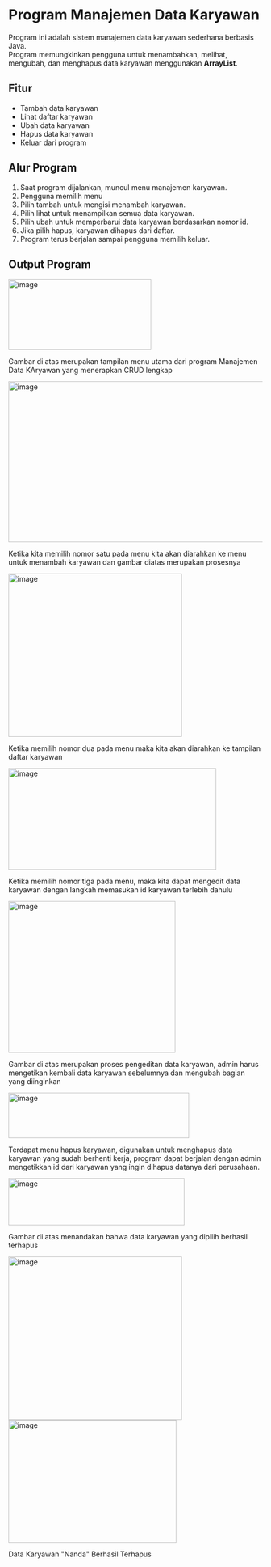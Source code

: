 # Program Manajemen Data Karyawan

Program ini adalah sistem manajemen data karyawan sederhana berbasis Java.  
Program memungkinkan pengguna untuk menambahkan, melihat, mengubah, dan menghapus data karyawan menggunakan **ArrayList**.

## Fitur
- Tambah data karyawan
- Lihat daftar karyawan
- Ubah data karyawan
- Hapus data karyawan
- Keluar dari program

## Alur Program
1. Saat program dijalankan, muncul menu manajemen karyawan.
2. Pengguna memilih menu
3. Pilih tambah untuk mengisi menambah karyawan.
4. Pilih lihat untuk menampilkan semua data karyawan.
5. Pilih ubah untuk memperbarui data karyawan berdasarkan nomor id.
6. Jika pilih hapus, karyawan dihapus dari daftar.
7. Program terus berjalan sampai pengguna memilih keluar.

## Output Program
<img width="283" height="140" alt="image" src="https://github.com/user-attachments/assets/71fc33db-714d-48c7-88a0-4a16cb40a7e2" />

Gambar di atas merupakan tampilan menu utama dari program Manajemen Data KAryawan yang menerapkan CRUD lengkap


<img width="527" height="318" alt="image" src="https://github.com/user-attachments/assets/d7d57145-a3b0-48c5-9094-293c3bc05d2e" />

Ketika kita memilih nomor satu pada menu kita akan diarahkan ke menu untuk menambah karyawan dan gambar diatas merupakan prosesnya


<img width="344" height="323" alt="image" src="https://github.com/user-attachments/assets/8518cdc5-a19a-4732-a373-6f8850e181e8" />

Ketika memilih nomor dua pada menu maka kita akan diarahkan ke tampilan daftar karyawan


<img width="412" height="201" alt="image" src="https://github.com/user-attachments/assets/dee37a4e-7f33-41f3-92ef-3c52b314bbc9" />

Ketika memilih nomor tiga pada menu, maka kita dapat mengedit data karyawan dengan langkah memasukan id karyawan terlebih dahulu


<img width="331" height="300" alt="image" src="https://github.com/user-attachments/assets/909b6755-08cb-4631-ac5a-3dcd27e0cc59" />

Gambar di atas merupakan proses pengeditan data karyawan, admin harus mengetikan kembali data karyawan sebelumnya dan mengubah bagian yang diinginkan

<img width="358" height="90" alt="image" src="https://github.com/user-attachments/assets/f09bfa79-e5f6-445b-9659-f48782e3d7bc" />

Terdapat menu hapus karyawan, digunakan untuk menghapus data karyawan yang sudah berhenti kerja, program dapat berjalan dengan admin mengetikkan id dari karyawan yang ingin dihapus datanya dari perusahaan.

<img width="349" height="93" alt="image" src="https://github.com/user-attachments/assets/3888cbbc-4328-4715-b5ba-4cb9c76d3e7f" />

Gambar di atas menandakan bahwa data karyawan yang dipilih berhasil terhapus

<img width="344" height="323" alt="image" src="https://github.com/user-attachments/assets/8518cdc5-a19a-4732-a373-6f8850e181e8" />
<img width="333" height="243" alt="image" src="https://github.com/user-attachments/assets/a307e6af-7113-440d-a9e6-989e808be390" />

Data Karyawan "Nanda" Berhasil Terhapus






